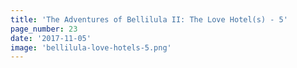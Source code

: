 ```yaml
---
title: 'The Adventures of Bellilula II: The Love Hotel(s) - 5'
page_number: 23
date: '2017-11-05'
image: 'bellilula-love-hotels-5.png'
---
```

